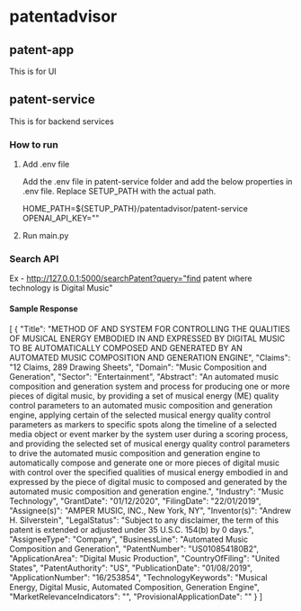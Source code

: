 # patentadvisor

## patent-app 
This is for UI 

## patent-service 
This is for backend services

### How to run 

1. Add .env file

   Add the .env file in patent-service folder and add the below properties in .env file. Replace SETUP_PATH with the actual path. 

     HOME_PATH=${SETUP_PATH}/patentadvisor/patent-service
     OPENAI_API_KEY=""

2. Run main.py 

### Search API 

Ex - http://127.0.0.1:5000/searchPatent?query="find patent where technology is Digital Music"

#### Sample Response 
[
{
"Title": "METHOD OF AND SYSTEM FOR CONTROLLING THE QUALITIES OF MUSICAL ENERGY EMBODIED IN AND EXPRESSED BY DIGITAL
MUSIC TO BE AUTOMATICALLY COMPOSED AND GENERATED BY AN AUTOMATED MUSIC COMPOSITION AND GENERATION ENGINE",
"Claims": "12 Claims, 289 Drawing Sheets",
"Domain": "Music Composition and Generation",
"Sector": "Entertainment",
"Abstract": "An automated music composition and generation system and process for producing one or more pieces of
digital music, by providing a set of musical energy (ME) quality control parameters to an automated music composition
and generation engine, applying certain of the selected musical energy quality control parameters as markers to specific
spots along the timeline of a selected media object or event marker by the system user during a scoring process, and
providing the selected set of musical energy quality control parameters to drive the automated music composition and
generation engine to automatically compose and generate one or more pieces of digital music with control over the
specified qualities of musical energy embodied in and expressed by the piece of digital music to composed and generated
by the automated music composition and generation engine.",
"Industry": "Music Technology",
"GrantDate": "01/12/2020",
"FilingDate": "22/01/2019",
"Assignee(s)": "AMPER MUSIC, INC., New York, NY",
"Inventor(s)": "Andrew H. Silverstein",
"LegalStatus": "Subject to any disclaimer, the term of this patent is extended or adjusted under 35 U.S.C. 154(b) by 0
days.",
"AssigneeType": "Company",
"BusinessLine": "Automated Music Composition and Generation",
"PatentNumber": "US010854180B2",
"ApplicationArea": "Digital Music Production",
"CountryOfFiling": "United States",
"PatentAuthority": "US",
"PublicationDate": "01/08/2019",
"ApplicationNumber": "16/253854",
"TechnologyKeywords": "Musical Energy, Digital Music, Automated Composition, Generation Engine",
"MarketRelevanceIndicators": "",
"ProvisionalApplicationDate": ""
}
]

